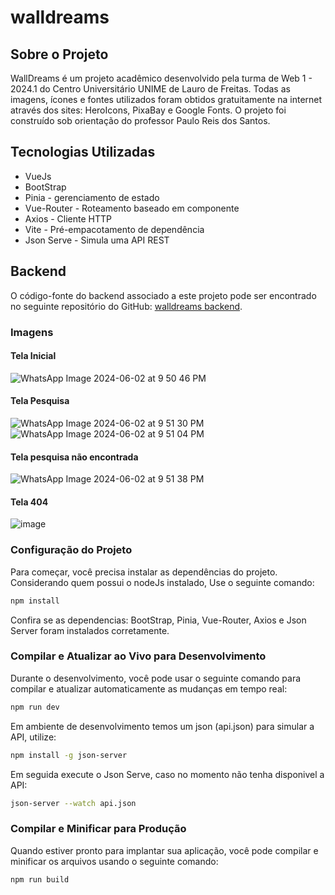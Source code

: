# walldreams

## Sobre o Projeto
WallDreams é um projeto acadêmico desenvolvido pela turma de Web 1 - 2024.1 do Centro Universitário UNIME de Lauro de Freitas. 
Todas as imagens, ícones e fontes utilizados foram obtidos gratuitamente na internet através dos sites: HeroIcons, PixaBay e Google Fonts.
O projeto foi construído sob orientação do professor Paulo Reis dos Santos.

## Tecnologias Utilizadas
- VueJs
- BootStrap
- Pinia - gerenciamento de estado
- Vue-Router - Roteamento baseado em componente
- Axios -  Cliente HTTP 
- Vite -  Pré-empacotamento de dependência
- Json Serve - Simula uma API REST

## Backend
O código-fonte do backend associado a este projeto pode ser encontrado no seguinte repositório do GitHub: [walldreams backend](https://github.com/louiseugenes/walldreams_backend).

### Imagens

#### Tela Inicial
![WhatsApp Image 2024-06-02 at 9 50 46 PM](https://github.com/MichelNsouza/WallDreams/assets/91084191/6af27722-2b88-48a3-b2fe-3813b83174e3)
#### Tela Pesquisa
![WhatsApp Image 2024-06-02 at 9 51 30 PM](https://github.com/MichelNsouza/WallDreams/assets/91084191/b15203a4-3074-4557-9d23-6a3990a1c582) 
![WhatsApp Image 2024-06-02 at 9 51 04 PM](https://github.com/MichelNsouza/WallDreams/assets/91084191/773fadc3-a975-4f9e-b90c-1324cd515c3e) 
#### Tela pesquisa não encontrada
![WhatsApp Image 2024-06-02 at 9 51 38 PM](https://github.com/MichelNsouza/WallDreams/assets/91084191/01845783-1595-4ea6-8480-20bb6120382f)
#### Tela 404
![image](https://github.com/MichelNsouza/WallDreams/assets/91084191/87bf5d2b-6bda-43ff-8ef4-b800c25a066b)



### Configuração do Projeto
Para começar, você precisa instalar as dependências do projeto. 
Considerando quem possui o nodeJs instalado, Use o seguinte comando:

```sh
npm install
```
Confira se as dependencias: BootStrap, Pinia, Vue-Router, Axios e Json Server foram instalados corretamente.
### Compilar e Atualizar ao Vivo para Desenvolvimento

Durante o desenvolvimento, você pode usar o seguinte comando para compilar e atualizar automaticamente as mudanças em tempo real:
```sh
npm run dev
```
Em ambiente de desenvolvimento temos um json (api.json) para simular a API, utilize:
```sh
npm install -g json-server
```
Em seguida execute o Json Serve, caso no momento não tenha disponivel a API:
```sh
json-server --watch api.json
```

### Compilar e Minificar para Produção


Quando estiver pronto para implantar sua aplicação, você pode compilar e minificar os arquivos usando o seguinte comando:
```sh
npm run build
```
